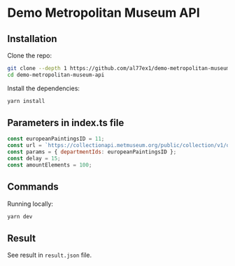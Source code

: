 # Demo Metropolitan Museum API

## Installation


Clone the repo:

```bash
git clone --depth 1 https://github.com/al77ex1/demo-metropolitan-museum-api
cd demo-metropolitan-museum-api
```

Install the dependencies:

```bash
yarn install
```

## Parameters in index.ts file

```javascript
const europeanPaintingsID = 11;
const url = `https://collectionapi.metmuseum.org/public/collection/v1/objects`;
const params = { departmentIds: europeanPaintingsID };
const delay = 15;
const amountElements = 100;
```

## Commands

Running locally:

```bash
yarn dev
```

## Result 

See result in `result.json` file.
